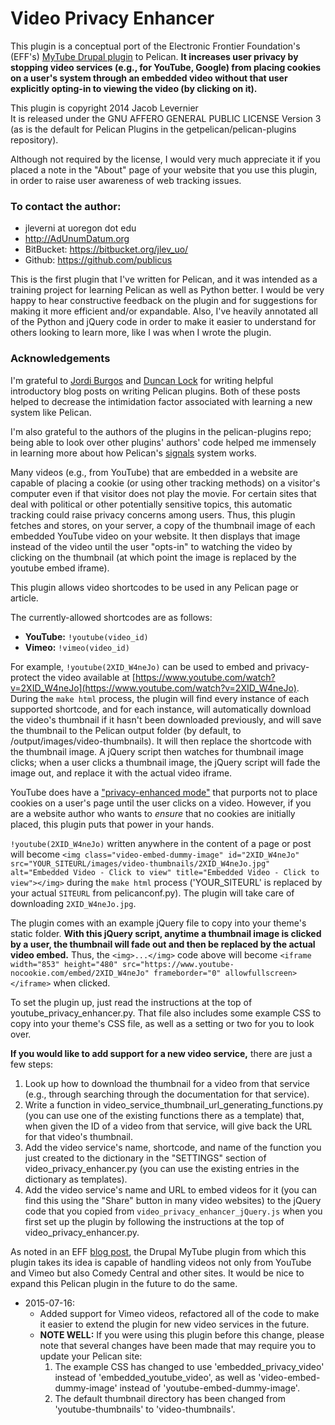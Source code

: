 # Video Privacy Enhancer

This plugin is a conceptual port of the Electronic Frontier Foundation's (EFF's) [MyTube Drupal plugin](https://www.eff.org/pages/mytube-limit-privacy-risks-embedded-video "EFF blog post about the MyTube Plugin") to Pelican. **It increases user privacy by stopping video services (e.g., for YouTube, Google) from placing cookies on a user's system through an embedded video without that user explicitly opting-in to viewing the video (by clicking on it).**

This plugin is copyright 2014 Jacob Levernier  
It is released under the GNU AFFERO GENERAL PUBLIC LICENSE Version 3 (as is the default for Pelican Plugins in the getpelican/pelican-plugins repository).

Although not required by the license, I would very much appreciate it if you placed a note in the "About" page of your website that you use this plugin, in order to raise user awareness of web tracking issues.

### To contact the author:

* jleverni at uoregon dot edu  
* http://AdUnumDatum.org  
* BitBucket: https://bitbucket.org/jlev_uo/  
* Github: https://github.com/publicus  

This is the first plugin that I've written for Pelican, and it was intended as a training project for learning Pelican as well as Python better. I would be very happy to hear constructive feedback on the plugin and for suggestions for making it more efficient and/or expandable. Also, I've heavily annotated all of the Python and jQuery code in order to make it easier to understand for others looking to learn more, like I was when I wrote the plugin.

### Acknowledgements

I'm grateful to [Jordi Burgos](http://jordiburgos.com/post/2014/first-pelican-plugin-readtime.html "Blog post on writing plugins for Pelican") and [Duncan Lock](http://duncanlock.net/blog/2013/10/18/how-i-upgraded-this-website-to-pelican-33/ "Another blog post on writing plugins for Pelican") for writing helpful introductory blog posts on writing Pelican plugins. Both of these posts helped to decrease the intimidation factor associated with learning a new system like Pelican.

I'm also grateful to the authors of the plugins in the pelican-plugins repo; being able to look over other plugins' authors' code helped me immensely in learning more about how Pelican's [signals](http://docs.getpelican.com/en/3.3.0/plugins.html#how-to-create-plugins "Pelican documentation on creating plugins") system works.

Many videos (e.g., from YouTube) that are embedded in a website are capable of placing a cookie (or using other tracking methods) on a visitor's computer even if that visitor does not play the movie. For certain sites that deal with political or other potentially sensitive topics, this automatic tracking could raise privacy concerns among users. Thus, this plugin fetches and stores, on your server, a copy of the thumbnail image of each embedded YouTube video on your website. It then displays that image instead of the video until the user "opts-in" to watching the video by clicking on the thumbnail (at which point the image is replaced by the youtube embed iframe).

This plugin allows video shortcodes to be used in any Pelican page or article.

The currently-allowed shortcodes are as follows:

* **YouTube:** `!youtube(video_id)`
* **Vimeo:** `!vimeo(video_id)`

For example, `!youtube(2XID_W4neJo)` can be used to embed and privacy-protect the video available at [https://www.youtube.com/watch?v=2XID_W4neJo](https://www.youtube.com/watch?v=2XID_W4neJo). During the `make html` process, the plugin will find every instance of each supported shortcode, and for each instance, will automatically download the video's thumbnail if it hasn't been downloaded previously, and will save the thumbnail to the Pelican output folder (by default, to /output/images/video-thumbnails). It will then replace the shortcode with the thumbnail image. A jQuery script then watches for thumbnail image clicks; when a user clicks a thumbnail image, the jQuery script will fade the image out, and replace it with the actual video iframe.

YouTube does have a ["privacy-enhanced mode"](https://support.google.com/youtube/answer/171780?expand=PrivacyEnhancedMode#privacy) that purports not to place cookies on a user's page until the user clicks on a video. However, if you are a website author who wants to *ensure* that no cookies are initially placed, this plugin puts that power in your hands.

`!youtube(2XID_W4neJo)` written anywhere in the content of a page or post will become `<img class="video-embed-dummy-image" id="2XID_W4neJo" src="YOUR_SITEURL/images/video-thumbnails/2XID_W4neJo.jpg" alt="Embedded Video - Click to view" title="Embedded Video - Click to view"></img>` during the `make html` process ('YOUR_SITEURL' is replaced by your actual `SITEURL` from pelicanconf.py). The plugin will take care of downloading `2XID_W4neJo.jpg`.

The plugin comes with an example jQuery file to copy into your theme's static folder. **With this jQuery script, anytime a thumbnail image is clicked by a user, the thumbnail will fade out and then be replaced by the actual video embed.** Thus, the `<img>...</img>` code above will become `<iframe width="853" height="480" src="https://www.youtube-nocookie.com/embed/2XID_W4neJo" frameborder="0" allowfullscreen></iframe>` when clicked.

To set the plugin up, just read the instructions at the top of youtube_privacy_enhancer.py. That file also includes some example CSS to copy into your theme's CSS file, as well as a setting or two for you to look over.

**If you would like to add support for a new video service,** there are just a few steps:

1. Look up how to download the thumbnail for a video from that service (e.g., through searching through the documentation for that service).
2. Write a function in video_service_thumbnail_url_generating_functions.py (you can use one of the existing functions there as a template) that, when given the ID of a video from that service, will give back the URL for that video's thumbnail.
3. Add the video service's name, shortcode, and name of the function you just created to the dictionary in the "SETTINGS" section of video_privacy_enhancer.py (you can use the existing entries in the dictionary as templates).
4. Add the video service's name and URL to embed videos for it (you can find this using the "Share" button in many video websites) to the jQuery code that you copied from `video_privacy_enhancer_jQuery.js` when you first set up the plugin by following the instructions at the top of video_privacy_enhancer.py.

As noted in an EFF [blog post](https://www.eff.org/deeplinks/2010/08/upgrade-mytube "EFF blog post about updates to MyTube"), the Drupal MyTube plugin from which this plugin takes its idea is capable of handling videos not only from YouTube and Vimeo but also Comedy Central and other sites. It would be nice to expand this Pelican plugin in the future to do the same.

* 2015-07-16: 
	* Added support for Vimeo videos, refactored all of the code to make it easier to extend the plugin for new video services in the future.
	* **NOTE WELL:** If you were using this plugin before this change, please note that several changes have been made that may require you to update your Pelican site:
		1. The example CSS has changed to use 'embedded_privacy_video' instead of 'embedded_youtube_video', as well as 'video-embed-dummy-image' instead of 'youtube-embed-dummy-image'.
		2. The default thumbnail directory has been changed from 'youtube-thumbnails' to 'video-thumbnails'.
